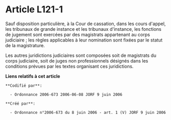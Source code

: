 # Article L121-1

Sauf disposition particulière, à la Cour de cassation, dans les cours d'appel, les tribunaux de grande instance et les
tribunaux d'instance, les fonctions de jugement sont exercées par des magistrats appartenant au corps judiciaire ; les règles
applicables à leur nomination sont fixées par le statut de la magistrature.

Les autres juridictions judiciaires sont composées soit de magistrats du corps judiciaire, soit de juges non professionnels
désignés dans les conditions prévues par les textes organisant ces juridictions.

**Liens relatifs à cet article**

	**Codifié par**:

	  - Ordonnance 2006-673 2006-06-08 JORF 9 juin 2006

	**Créé par**:

	  - Ordonnance n°2006-673 du 8 juin 2006 - art. 1 (V) JORF 9 juin 2006
